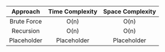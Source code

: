 | Approach | Time Complexity | Space Complexity|
| :---:         |     :---:      |         :---: |
| Brute Force   | O(n)     |  O(n) |
| Recursion  | O(n)  |   O(n)    |
| Placeholder  | Placeholder     | Placeholder  |
